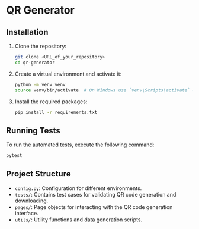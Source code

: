 # QR Generator

## Installation
1. Clone the repository:
   ```bash
   git clone <URL_of_your_repository>
   cd qr-generator
    ```
2. Create a virtual environment and activate it:
    ```bash
   python -m venv venv
   source venv/bin/activate  # On Windows use `venv\Scripts\activate` # On macOS and Linux use `source venv/bin/activate`
    ```
3. Install the required packages:
    ```bash
   pip install -r requirements.txt
    ```
   
## Running Tests
To run the automated tests, execute the following command:
```bash
pytest
```

## Project Structure
* `config.py`: Configuration for different environments.
* `tests/`: Contains test cases for validating QR code generation and downloading.
* `pages/`: Page objects for interacting with the QR code generation interface.
* `utils/`: Utility functions and data generation scripts.